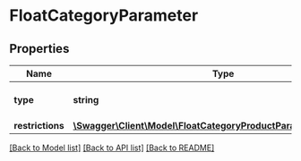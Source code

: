 # FloatCategoryParameter

## Properties
Name | Type | Description | Notes
------------ | ------------- | ------------- | -------------
**type** | **string** |  | [optional] [default to 'float']
**restrictions** | [**\Swagger\Client\Model\FloatCategoryProductParameterRestrictions**](FloatCategoryProductParameterRestrictions.md) |  | [optional] 

[[Back to Model list]](../../README.md#documentation-for-models) [[Back to API list]](../../README.md#documentation-for-api-endpoints) [[Back to README]](../../README.md)

